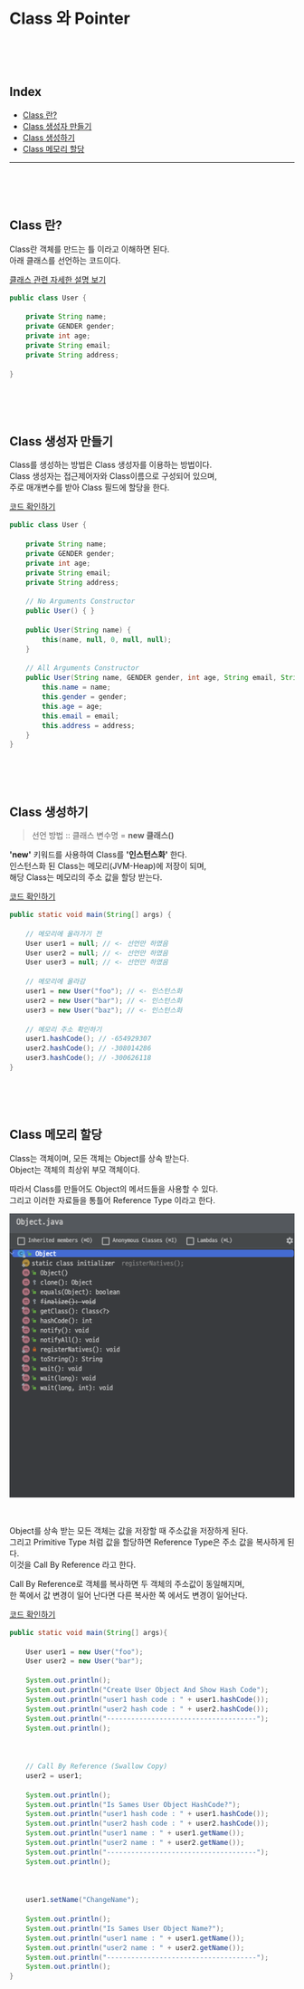 
# Class 와 Pointer

<br/><br/><br/>



## Index

* [Class 란?](#Class-란?)
* [Class 생성자 만들기](#Class-생성자-만들기)
* [Class 생성하기](#Class-생성하기)
* [Class 메모리 할당](#Class-메모리-할당)

---

<br/><br/><br/>



## Class 란?

Class란 객체를 만드는 틀 이라고 이해하면 된다.  
아래 클래스를 선언하는 코드이다.

[클래스 관련 자세한 설명 보기](https://github.com/chaeheedongs/JavaBasic/blob/master/mkdwn/03_class.md)

~~~java
public class User {

    private String name;
    private GENDER gender;
    private int age;
    private String email;
    private String address;
    
}
~~~

<br/><br/><br/>



## Class 생성자 만들기

Class를 생성하는 방법은 Class 생성자를 이용하는 방법이다.  
Class 생성자는 접근제어자와 Class이름으로 구성되어 있으며,  
주로 매개변수를 받아 Class 필드에 할당을 한다.

[코드 확인하기](https://github.com/chaeheedongs/DataStructure/blob/main/src/b_class_pointer/dto/User.java)

~~~java
public class User {

    private String name;
    private GENDER gender;
    private int age;
    private String email;
    private String address;
    
    // No Arguments Constructor
    public User() { }

    public User(String name) {
        this(name, null, 0, null, null);
    }

    // All Arguments Constructor
    public User(String name, GENDER gender, int age, String email, String address) {
        this.name = name;
        this.gender = gender;
        this.age = age;
        this.email = email;
        this.address = address;
    }
}
~~~

<br/><br/><br/>



## Class 생성하기

> 선언 방법 :: 클래스 변수명 = **new 클래스()**

**'new'** 키워드를 사용하여 Class를 **'인스턴스화'** 한다.  
인스턴스화 된 Class는 메모리(JVM-Heap)에 저장이 되며,  
해당 Class는 메모리의 주소 값을 할당 받는다.

[코드 확인하기](https://github.com/chaeheedongs/DataStructure/blob/main/src/b_class_pointer/ClassMemory.java)

~~~java
public static void main(String[] args) {
        
    // 메모리에 올라가기 전
    User user1 = null; // <- 선언만 하였음
    User user2 = null; // <- 선언만 하였음
    User user3 = null; // <- 선언만 하였음
        
    // 메모리에 올라감
    user1 = new User("foo"); // <- 인스턴스화
    user2 = new User("bar"); // <- 인스턴스화
    user3 = new User("baz"); // <- 인스턴스화
        
    // 메모리 주소 확인하기
    user1.hashCode(); // -654929307
    user2.hashCode(); // -308014286
    user3.hashCode(); // -300626118
}
~~~

<br/><br/><br/>



## Class 메모리 할당

Class는 객체이며, 모든 객체는 Object를 상속 받는다.  
Object는 객체의 최상위 부모 객체이다.

따라서 Class를 만들어도 Object의 메서드들을 사용할 수 있다.  
그리고 이러한 자료들을 통틀어 Reference Type 이라고 한다.

![](img/Object-info.png)

<br/>

Object를 상속 받는 모든 객체는 값을 저장할 때 주소값을 저장하게 된다.  
그리고 Primitive Type 처럼 값을 할당하면 Reference Type은 주소 값을 복사하게 된다.  
이것을 Call By Reference 라고 한다.  

Call By Reference로 객체를 복사하면 두 객체의 주소값이 동일해지며,  
한 쪽에서 값 변경이 일어 난다면 다른 복사한 쪽 에서도 변경이 일어난다.

[코드 확인하기](https://github.com/chaeheedongs/DataStructure/blob/main/src/b_class_pointer/CallByReference.java)

~~~java
public static void main(String[] args){
    
    User user1 = new User("foo");
    User user2 = new User("bar");

    System.out.println();
    System.out.println("Create User Object And Show Hash Code");
    System.out.println("user1 hash code : " + user1.hashCode());
    System.out.println("user2 hash code : " + user2.hashCode());
    System.out.println("-------------------------------------");
    System.out.println();

    
    
    // Call By Reference (Swallow Copy)
    user2 = user1;

    System.out.println();
    System.out.println("Is Sames User Object HashCode?");
    System.out.println("user1 hash code : " + user1.hashCode());
    System.out.println("user2 hash code : " + user2.hashCode());
    System.out.println("user1 name : " + user1.getName());
    System.out.println("user2 name : " + user2.getName());
    System.out.println("-------------------------------------");
    System.out.println();
        
    
    
    user1.setName("ChangeName");

    System.out.println();
    System.out.println("Is Sames User Object Name?");
    System.out.println("user1 name : " + user1.getName());
    System.out.println("user2 name : " + user2.getName());
    System.out.println("-------------------------------------");
    System.out.println();
}
~~~

<br/><br/><br/>


